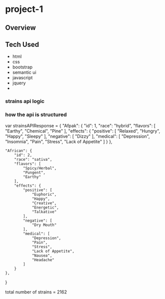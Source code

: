 # project-1

## Overview

## Tech Used
* html
* css
* bootstrap
* semantic ui
* javascript
* jquery
* 


### strains api logic

### how the api is structured
var strainsAPIResponse = {
    "Afpak": {
        "id": 1,
        "race": "hybrid",
        "flavors": [
            "Earthy",
            "Chemical",
            "Pine"
        ],
        "effects": {
            "positive": [
                "Relaxed",
                "Hungry",
                "Happy",
                "Sleepy"
            ],
            "negative": [
                "Dizzy"
            ],
            "medical": [
                "Depression",
                "Insomnia",
                "Pain",
                "Stress",
                "Lack of Appetite"
            ]
        }
    },

    "African": {
        "id": 2,
        "race": "sativa",
        "flavors": [
            "Spicy/Herbal",
            "Pungent",
            "Earthy"
        ],
        "effects": {
            "positive": [
                "Euphoric",
                "Happy",
                "Creative",
                "Energetic",
                "Talkative"
            ],
            "negative": [
                "Dry Mouth"
            ],
            "medical": [
                "Depression",
                "Pain",
                "Stress",
                "Lack of Appetite",
                "Nausea",
                "Headache"
            ]
        }
    },
}

total number of strains = 2162



